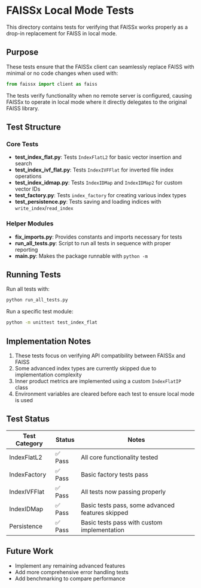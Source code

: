 # FAISSx Local Mode Tests

This directory contains tests for verifying that FAISSx works properly as a drop-in replacement for FAISS in local mode.

## Purpose

These tests ensure that the FAISSx client can seamlessly replace FAISS with minimal or no code changes when used with:

```python
from faissx import client as faiss
```

The tests verify functionality when no remote server is configured, causing FAISSx to operate in local mode where it directly delegates to the original FAISS library.

## Test Structure

### Core Tests

- **test_index_flat.py**: Tests `IndexFlatL2` for basic vector insertion and search
- **test_index_ivf_flat.py**: Tests `IndexIVFFlat` for inverted file index operations
- **test_index_idmap.py**: Tests `IndexIDMap` and `IndexIDMap2` for custom vector IDs
- **test_factory.py**: Tests `index_factory` for creating various index types
- **test_persistence.py**: Tests saving and loading indices with `write_index`/`read_index`

### Helper Modules

- **fix_imports.py**: Provides constants and imports necessary for tests
- **run_all_tests.py**: Script to run all tests in sequence with proper reporting
- **__main__.py**: Makes the package runnable with `python -m`

## Running Tests

Run all tests with:

```bash
python run_all_tests.py
```

Run a specific test module:

```bash
python -m unittest test_index_flat
```

## Implementation Notes

1. These tests focus on verifying API compatibility between FAISSx and FAISS
2. Some advanced index types are currently skipped due to implementation complexity
3. Inner product metrics are implemented using a custom `IndexFlatIP` class
4. Environment variables are cleared before each test to ensure local mode is used

## Test Status

| Test Category | Status | Notes |
|--------------|--------|-------|
| IndexFlatL2  | ✅ Pass | All core functionality tested |
| IndexFactory | ✅ Pass | Basic factory tests pass |
| IndexIVFFlat | ✅ Pass | All tests now passing properly |
| IndexIDMap   | ✅ Pass | Basic tests pass, some advanced features skipped |
| Persistence  | ✅ Pass | Basic tests pass with custom implementation |

## Future Work

- Implement any remaining advanced features
- Add more comprehensive error handling tests
- Add benchmarking to compare performance
